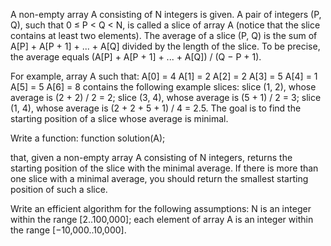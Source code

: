 A non-empty array A consisting of N integers is given. 
A pair of integers (P, Q), such that 0 ≤ P < Q < N, is called a slice of array A (notice that the slice contains at least two elements). 
The average of a slice (P, Q) is the sum of A[P] + A[P + 1] + ... + A[Q] divided by the length of the slice. 
To be precise, the average equals (A[P] + A[P + 1] + ... + A[Q]) / (Q − P + 1).

For example, array A such that:
    A[0] = 4
    A[1] = 2
    A[2] = 2
    A[3] = 5
    A[4] = 1
    A[5] = 5
    A[6] = 8
contains the following example slices:
slice (1, 2), whose average is (2 + 2) / 2 = 2;
slice (3, 4), whose average is (5 + 1) / 2 = 3;
slice (1, 4), whose average is (2 + 2 + 5 + 1) / 4 = 2.5.
The goal is to find the starting position of a slice whose average is minimal.

Write a function: function solution(A);

that, given a non-empty array A consisting of N integers, returns the starting position of the slice with the minimal average. If there is more than one slice with a minimal average, you should return the smallest starting position of such a slice.

Write an efficient algorithm for the following assumptions:
N is an integer within the range [2..100,000];
each element of array A is an integer within the range [−10,000..10,000].